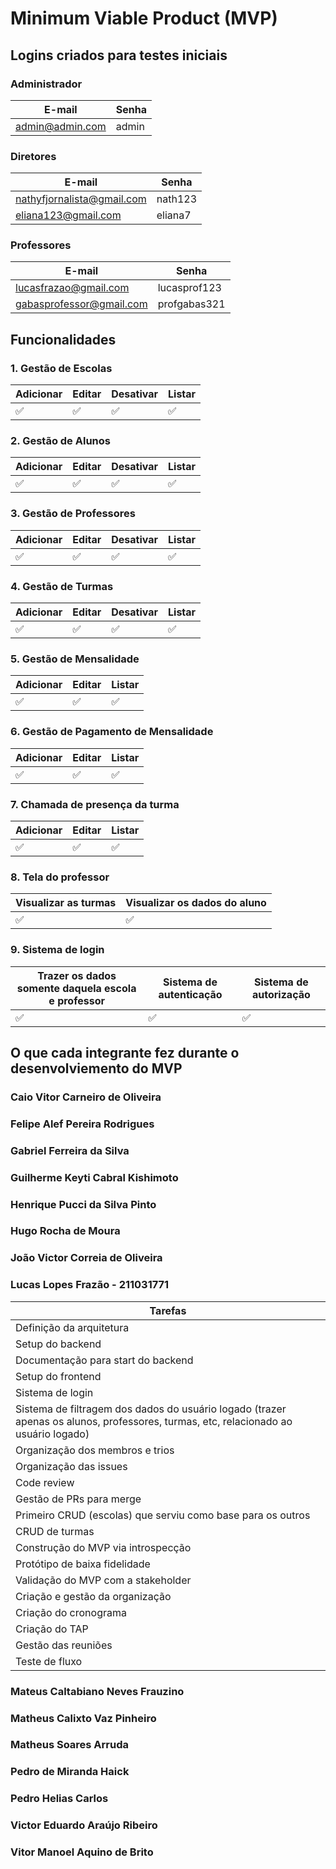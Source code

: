 # Minimum Viable Product (MVP)

## Logins criados para testes iniciais

### Administrador

| E-mail          | Senha |
| --------------- | ----- |
| admin@admin.com | admin |

### Diretores

| E-mail                     | Senha   |
| -------------------------- | ------- |
| nathyfjornalista@gmail.com | nath123 |
| eliana123@gmail.com        | eliana7 |

### Professores

| E-mail                   | Senha        |
| ------------------------ | ------------ |
| lucasfrazao@gmail.com    | lucasprof123 |
| gabasprofessor@gmail.com | profgabas321 |

## Funcionalidades

### 1. Gestão de Escolas

| Adicionar | Editar | Desativar | Listar |
| --------- | ------ | --------- | ------ |
| ✅        | ✅     | ✅        | ✅     |

### 2. Gestão de Alunos

| Adicionar | Editar | Desativar | Listar |
| --------- | ------ | --------- | ------ |
| ✅        | ✅     | ✅        | ✅     |

### 3. Gestão de Professores

| Adicionar | Editar | Desativar | Listar |
| --------- | ------ | --------- | ------ |
| ✅        | ✅     | ✅        | ✅     |

### 4. Gestão de Turmas

| Adicionar | Editar | Desativar | Listar |
| --------- | ------ | --------- | ------ |
| ✅        | ✅     | ✅        | ✅     |

### 5. Gestão de Mensalidade

| Adicionar | Editar | Listar |
| --------- | ------ | ------ |
| ✅        | ✅     | ✅     |

### 6. Gestão de Pagamento de Mensalidade

| Adicionar | Editar | Listar |
| --------- | ------ | ------ |
| ✅        | ✅     | ✅     |

### 7. Chamada de presença da turma

| Adicionar | Editar | Listar |
| --------- | ------ | ------ |
| ✅        | ✅     | ✅     |

### 8. Tela do professor

| Visualizar as turmas | Visualizar os dados do aluno |
| -------------------- | ---------------------------- |
| ✅                   | ✅                           |

### 9. Sistema de login

| Trazer os dados somente daquela escola e professor | Sistema de autenticação | Sistema de autorização |
| -------------------------------------------------- | ----------------------- | ---------------------- |
| ✅                                                 | ✅                      | ✅                     |

## O que cada integrante fez durante o desenvolviemento do MVP

### Caio Vitor Carneiro de Oliveira

### Felipe Alef Pereira Rodrigues

### Gabriel Ferreira da Silva

### Guilherme Keyti Cabral Kishimoto

### Henrique Pucci da Silva Pinto

### Hugo Rocha de Moura

### João Victor Correia de Oliveira

### Lucas Lopes Frazão - 211031771

| Tarefas                                                                                                                             |
| ----------------------------------------------------------------------------------------------------------------------------------- |
| Definição da arquitetura                                                                                                            |
| Setup do backend                                                                                                                    |
| Documentação para start do backend                                                                                                  |
| Setup do frontend                                                                                                                   |
| Sistema de login                                                                                                                    |
| Sistema de filtragem dos dados do usuário logado (trazer apenas os alunos, professores, turmas, etc, relacionado ao usuário logado) |
| Organização dos membros e trios                                                                                                     |
| Organização das issues                                                                                                              |
| Code review                                                                                                                         |
| Gestão de PRs para merge                                                                                                            |
| Primeiro CRUD (escolas) que serviu como base para os outros                                                                         |
| CRUD de turmas                                                                                                                      |
| Construção do MVP via introspecção                                                                                                  |
| Protótipo de baixa fidelidade                                                                                                       |
| Validação do MVP com a stakeholder                                                                                                  |
| Criação e gestão da organização                                                                                                     |
| Criação do cronograma                                                                                                               |
| Criação do TAP                                                                                                                      |
| Gestão das reuniões                                                                                                                 |
| Teste de fluxo                                                                                                                      |

### Mateus Caltabiano Neves Frauzino

### Matheus Calixto Vaz Pinheiro

### Matheus Soares Arruda

### Pedro de Miranda Haick

### Pedro Helias Carlos

### Victor Eduardo Araújo Ribeiro

### Vitor Manoel Aquino de Brito
